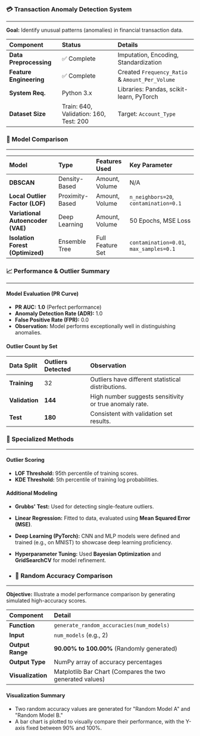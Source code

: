 ### 💳 Transaction Anomaly Detection System
---
**Goal:** Identify unusual patterns (anomalies) in financial transaction data.

| Component | Status | Details |
| :--- | :--- | :--- |
| **Data Preprocessing** | ✅ Complete | Imputation, Encoding, Standardization |
| **Feature Engineering** | ✅ Complete | Created `Frequency_Ratio` & `Amount_Per_Volume` |
| **System Req.** | Python 3.x | Libraries: Pandas, scikit-learn, PyTorch |
| **Dataset Size** | Train: 640, Validation: 160, Test: 200 | Target: `Account_Type` |

### 🤖 Model Comparison
---
| Model | Type | Features Used | Key Parameter |
| :--- | :--- | :--- | :--- |
| **DBSCAN** | Density-Based | Amount, Volume | N/A |
| **Local Outlier Factor (LOF)** | Proximity-Based | Amount, Volume | `n_neighbors=20`, `contamination=0.1` |
| **Variational Autoencoder (VAE)** | Deep Learning | Amount, Volume | 50 Epochs, MSE Loss |
| **Isolation Forest (Optimized)**| Ensemble Tree | Full Feature Set | `contamination=0.01`, `max_samples=0.1` |

### 📈 Performance & Outlier Summary
---
#### Model Evaluation (PR Curve)
* **PR AUC:** **1.0** (Perfect performance)
* **Anomaly Detection Rate (ADR):** 1.0
* **False Positive Rate (FPR):** 0.0
* **Observation:** Model performs exceptionally well in distinguishing anomalies.

#### Outlier Count by Set
| Data Split | Outliers Detected | Observation |
| :--- | :--- | :--- |
| **Training** | 32 | Outliers have different statistical distributions. |
| **Validation** | **144** | High number suggests sensitivity or true anomaly rate. |
| **Test** | **180** | Consistent with validation set results. |

### 🔬 Specialized Methods
---
#### Outlier Scoring
* **LOF Threshold:** 95th percentile of training scores.
* **KDE Threshold:** 5th percentile of training log probabilities.

#### Additional Modeling
* **Grubbs' Test:** Used for detecting single-feature outliers.
* **Linear Regression:** Fitted to data, evaluated using **Mean Squared Error (MSE)**.
* **Deep Learning (PyTorch):** CNN and MLP models were defined and trained (e.g., on MNIST) to showcase deep learning proficiency.
* **Hyperparameter Tuning:** Used **Bayesian Optimization** and **GridSearchCV** for model refinement.

* ### 🎯 Random Accuracy Comparison
---
**Objective:** Illustrate a model performance comparison by generating simulated high-accuracy scores.

| Component | Detail |
| :--- | :--- |
| **Function** | `generate_random_accuracies(num_models)` |
| **Input** | `num_models` (e.g., 2) |
| **Output Range** | **90.00% to 100.00%** (Randomly generated) |
| **Output Type** | NumPy array of accuracy percentages |
| **Visualization** | Matplotlib Bar Chart (Compares the two generated values) |

#### Visualization Summary
* Two random accuracy values are generated for "Random Model A" and "Random Model B."
* A bar chart is plotted to visually compare their performance, with the Y-axis fixed between 90% and 100%.
